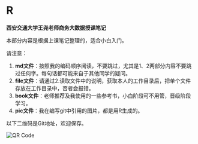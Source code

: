 # R
**西安交通大学王尧老师商务大数据授课笔记**

本部分内容是根据上课笔记整理的，适合小白入门。

请注意：

1. **md文件**：按照我的编码顺序阅读，不要跳过，尤其是1、2两部分内容不要跳过任何字。每句话都可能来自于其他同学的疑问。   
2. **file文件**：请通过2.读取文件中的说明，获取本人的工作目录后，把单个文件存放在工作目录中，否者会报错。   
3. **book文件**：老师推荐及我使用的一些参考书，小白阶段可不用管，晋级阶段学习。
4. **pic文件**：我在编写git中引用的图片，都是用R生成的。



以下二维码是Git地址，欢迎保存。   

![QR Code](https://github.com/zhaoshuangxi/R/blob/master/pic/001myjiaodagit.png)
